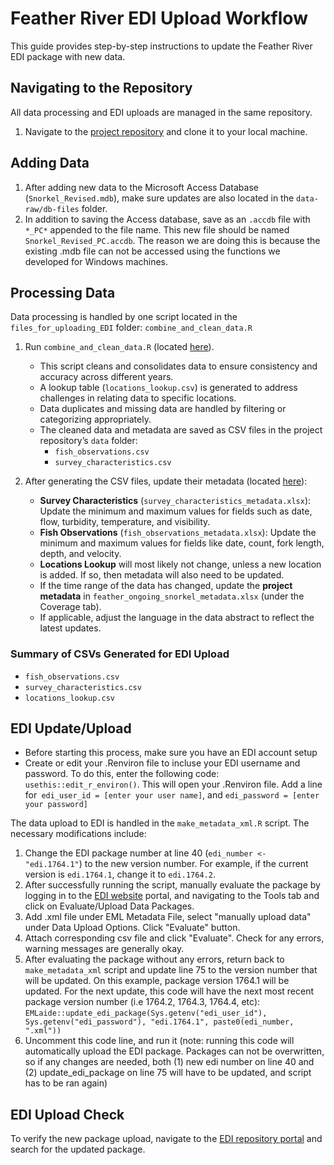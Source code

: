 # Feather River EDI Upload Workflow

This guide provides step-by-step instructions to update the Feather River EDI package with new data.

## Navigating to the Repository
All data processing and EDI uploads are managed in the same repository.  
1. Navigate to the [project repository](https://github.com/Healthy-Rivers-and-Landscapes-Science/feather-river/tree/main/edi-ongoing-snorkel) and clone it to your local machine.

## Adding Data
1. After adding new data to the Microsoft Access Database (`Snorkel_Revised.mdb`), make sure updates are also located in the `data-raw/db-files` folder.
2. In addition to saving the Access database, save as an `.accdb` file with `*_PC*` appended to the file name. This new file should be named `Snorkel_Revised_PC.accdb`. The reason we are doing this is because the existing .mdb file can not be accessed using the functions we developed for Windows machines.

## Processing Data
Data processing is handled by one script located in the `files_for_uploading_EDI` folder: `combine_and_clean_data.R`

1. Run `combine_and_clean_data.R` (located [here](https://github.com/Healthy-Rivers-and-Landscapes-Science/feather-river/blob/main/edi-ongoing-snorkel/data-raw/files_for_updating_EDI/combine_and_clean_data.R)).
   - This script cleans and consolidates data to ensure consistency and accuracy across different years.
   - A lookup table (`locations_lookup.csv`) is generated to address challenges in relating data to specific locations.
   - Data duplicates and missing data are handled by filtering or categorizing appropriately.
   - The cleaned data and metadata are saved as CSV files in the project repository’s `data` folder:
     - `fish_observations.csv`
     - `survey_characteristics.csv`
   
2. After generating the CSV files, update their metadata (located [here](https://github.com/Healthy-Rivers-and-Landscapes-Science/feather-river/tree/main/edi-ongoing-snorkel/data-raw/files_for_updating_EDI/metadata)):
   - **Survey Characteristics** (`survey_characteristics_metadata.xlsx`): Update the minimum and maximum values for fields such as date, flow, turbidity, temperature, and visibility.
   - **Fish Observations** (`fish_observations_metadata.xlsx`): Update the minimum and maximum values for fields like date, count, fork length, depth, and velocity.
   - **Locations Lookup** will most likely not change, unless a new location is added. If so, then metadata will also need to be updated.
   - If the time range of the data has changed, update the **project metadata** in `feather_ongoing_snorkel_metadata.xlsx` (under the Coverage tab).
   - If applicable, adjust the language in the data abstract to reflect the latest updates.

### Summary of CSVs Generated for EDI Upload
- `fish_observations.csv`
- `survey_characteristics.csv`
- `locations_lookup.csv`

## EDI Update/Upload
  - Before starting this process, make sure you have an EDI account setup
  - Create or edit your .Renviron file to incluse your EDI username and password. To do this, enter the following code: `usethis::edit_r_environ()`. This will open your .Renviron file. Add a line for` edi_user_id = [enter your user name]`, and `edi_password = [enter your password]`
  
The data upload to EDI is handled in the `make_metadata_xml.R` script. The necessary modifications include:

1. Change the EDI package number at line 40 (`edi_number <- "edi.1764.1"`) to the new version number. For example, if the current version is `edi.1764.1`, change it to `edi.1764.2`.
2. After successfully running the script, manually evaluate the package by logging in to the [EDI website](https://portal.edirepository.org/nis/login.jsp) portal, and navigating to the Tools tab and click on Evaluate/Upload Data Packages. 
3. Add .xml file under EML Metadata File, select "manually upload data" under Data Upload Options. Click "Evaluate" button.
4. Attach corresponding csv file and click "Evaluate". Check for any errors, warning messages are generally okay.
5. After evaluating the package without any errors, return back to `make_metadata_xml` script and update line 75 to the version number that will be updated. On this example, package version 1764.1 will be updated. For the next update, this code will have the next most recent package version number (i.e 1764.2, 1764.3, 1764.4, etc): `EMLaide::update_edi_package(Sys.getenv("edi_user_id"), Sys.getenv("edi_password"), "edi.1764.1", paste0(edi_number, ".xml"))`
3. Uncomment this code line, and run it (note: running this code will automatically upload the EDI package. Packages can not be overwritten, so if any changes are needed, both (1) new edi number on line 40 and (2) update_edi_package on line 75 will have to be updated, and script has to be ran again)

## EDI Upload Check
To verify the new package upload, navigate to the [EDI repository portal](https://portal.edirepository.org/nis/home.jsp) and search for the updated package.
